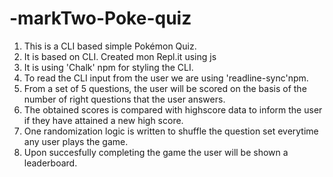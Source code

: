 # -markTwo-Poke-quiz
1. This is a CLI based  simple Pokémon Quiz.
2. It is based on CLI. Created mon Repl.it using js
3. It is using 'Chalk' npm for styling the CLI.
4. To read the CLI input from the user we are using 'readline-sync'npm.
5. From a set of 5 questions, the user will be scored on the basis of the number of right questions that the user answers.
6. The obtained scores is compared with highscore data to inform the user if they have attained a new high score.
7. One randomization logic is written to shuffle the question set everytime any user plays the game.
8. Upon succesfully completing the game the user will be shown a leaderboard.

